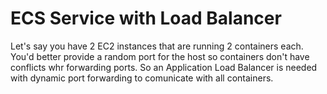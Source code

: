 # ECS Service with Load Balancer

Let's say you have 2 EC2 instances that are running 2 containers each.
You'd better provide a random port for the host so containers don't have conflicts whr forwarding ports.
So an Application Load Balancer is needed with dynamic port forwarding to comunicate with all containers.